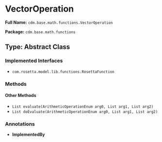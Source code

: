 # VectorOperation

**Full Name:** `cdm.base.math.functions.VectorOperation`

**Package:** `cdm.base.math.functions`

## Type: Abstract Class

### Implemented Interfaces

- `com.rosetta.model.lib.functions.RosettaFunction`

### Methods

#### Other Methods

- `List evaluate(ArithmeticOperationEnum arg0, List arg1, List arg2)`
- `List doEvaluate(ArithmeticOperationEnum arg0, List arg1, List arg2)`

### Annotations

- **ImplementedBy**

